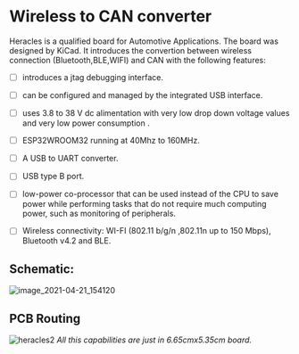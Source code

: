 
# **Wireless to CAN converter**

Heracles is a qualified board for Automotive Applications.
The board was designed by KiCad.
It introduces the convertion between wireless connection (Bluetooth,BLE,WIFI) and CAN with the following features:

 - [ ] introduces a jtag debugging interface.
 
 - [ ] can be configured and managed by the integrated USB interface.
 
 - [ ] uses 3.8 to 38 V dc alimentation with very low drop down voltage
       values and very low power consumption .
 - [ ] ESP32­WROOM­32 running at 40Mhz to 160MHz.
 
 - [ ] A USB to UART converter.
 
 - [ ] USB type B port.
 
 - [ ] low-power co-processor that can be used instead of the CPU to
       save power while performing tasks that do not require much
       computing power, such as monitoring of peripherals.
       
 - [ ] Wireless connectivity: WI-FI (802.11 b/g/n ,802.11n up to 150
       Mbps), Bluetooth v4.2 and BLE.

## Schematic:

![image_2021-04-21_154120](https://user-images.githubusercontent.com/52780461/115572667-049cd000-a2b8-11eb-86e8-50b502b9d48d.png)

## PCB Routing
![heracles2](https://user-images.githubusercontent.com/52780461/115572873-33b34180-a2b8-11eb-8dda-9f2ca2e5694e.png)
*All this capabilities are just in 6.65cmx5.35cm board.*